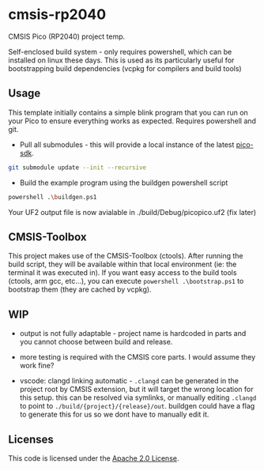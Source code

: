 # cmsis-rp2040

CMSIS Pico (RP2040) project temp.

Self-enclosed build system - only requires powershell, which can be installed on linux these days. This is used as its particularly useful for bootstrapping build dependencies (vcpkg for compilers and build tools)

## Usage

This template initially contains a simple blink program that you can run on your Pico to ensure
everything works as expected. Requires powershell and git.

- Pull all submodules - this will provide a local instance of the latest [pico-sdk](https://github.com/raspberrypi/pico-sdk).

```bash
git submodule update --init --recursive
```

- Build the example program using the buildgen powershell script

```bash
powershell .\buildgen.ps1
```

Your UF2 output file is now avialable in ./build/Debug/picopico.uf2 (fix later)

## CMSIS-Toolbox

This project makes use of the CMSIS-Toolbox (ctools). After running the build script, they will be available within that local environment (ie: the terminal it was executed in). If you want easy access to the build tools (ctools, arm gcc, etc...), you can execute `powershell .\bootstrap.ps1` to bootstrap them (they are cached by vcpkg).

## WIP

- output is not fully adaptable - project name is hardcoded in parts and you cannot choose between build and release.
- more testing is required with the CMSIS core parts. I would assume they work fine?

- vscode: clangd linking automatic - `.clangd` can be generated in the project root by CMSIS extension, but it will target the wrong location for this setup. this can be resolved via symlinks, or manually editing `.clangd` to point to `./build/{project}/{release}/out`. buildgen could have a flag to generate this for us so we dont have to manually edit it.

## Licenses

This code is licensed under the [Apache 2.0 License](./LICENSE).

